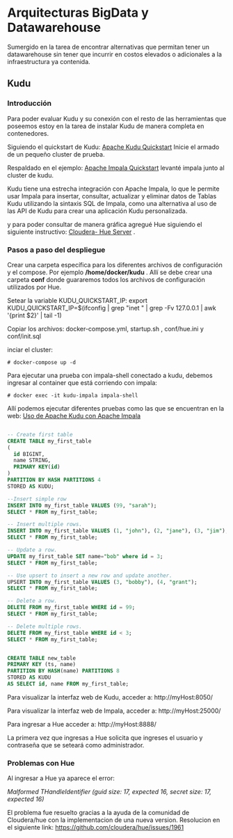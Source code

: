 # Arquitecturas BigData y Datawarehouse

Sumergido en la tarea de encontrar alternativas que permitan tener un datawarehouse sin tener que incurrir en costos elevados o adicionales a la infraestructura ya contenida. 

## Kudu
### Introducción
Para poder evaluar Kudu y su conexión con el resto de las herramientas que poseemos estoy en la tarea de instalar Kudu de manera completa en contenedores. 

Siguiendo el quickstart de Kudu: [Apache Kudu Quickstart](https://kudu.apache.org/docs/quickstart.html)
Inicie el armado de un pequeño cluster de prueba. 

Respaldado en el ejemplo: [Apache Impala Quickstart](https://github.com/apache/kudu/tree/master/examples/quickstart/impala) levanté impala junto al cluster de kudu.

Kudu tiene una estrecha integración con Apache Impala, lo que le permite usar Impala para insertar, consultar, actualizar y eliminar datos de Tablas Kudu utilizando la sintaxis SQL de Impala, como una alternativa al uso de las API de Kudu para crear una aplicación Kudu personalizada. 


y para poder consultar de manera gráfica agregué Hue siguiendo el siguiente instructivo: [Cloudera- Hue Server](https://github.com/cloudera/hue/tree/testing/tools/docker/hue) .

### Pasos a paso del despliegue
Crear una carpeta específica para los diferentes archivos de configuración y el compose. Por ejemplo __/home/docker/kudu__ .
Allí se debe crear una carpeta __conf__ donde guararemos todos los archivos de configuración utilizados por Hue.

Setear la variable KUDU_QUICKSTART_IP: 
export KUDU_QUICKSTART_IP=$(ifconfig | grep "inet " | grep -Fv 127.0.0.1 |  awk '{print $2}' | tail -1)

Copiar los archivos: docker-compose.yml, startup.sh , conf/hue.ini y conf/init.sql

inciar el cluster: 

```
# docker-compose up -d
```

Para ejecutar una prueba con impala-shell conectado a kudu, debemos ingresar al container que está corriendo con impala: 

```
# docker exec -it kudu-impala impala-shell
```

Allí podemos ejecutar diferentes pruebas como las que se encuentran en la web: [Uso de Apache Kudu con Apache Impala](https://kudu.apache.org/docs/kudu_impala_integration.html)


```SQL

-- Create first table
CREATE TABLE my_first_table
(
  id BIGINT,
  name STRING,
  PRIMARY KEY(id)
)
PARTITION BY HASH PARTITIONS 4
STORED AS KUDU;

--Insert simple row
INSERT INTO my_first_table VALUES (99, "sarah");
SELECT * FROM my_first_table;

-- Insert multiple rows.
INSERT INTO my_first_table VALUES (1, "john"), (2, "jane"), (3, "jim");
SELECT * FROM my_first_table;

-- Update a row.
UPDATE my_first_table SET name="bob" where id = 3;
SELECT * FROM my_first_table;

-- Use upsert to insert a new row and update another.
UPSERT INTO my_first_table VALUES (3, "bobby"), (4, "grant");
SELECT * FROM my_first_table;

-- Delete a row.
DELETE FROM my_first_table WHERE id = 99;
SELECT * FROM my_first_table;

-- Delete multiple rows.
DELETE FROM my_first_table WHERE id < 3;
SELECT * FROM my_first_table;


CREATE TABLE new_table
PRIMARY KEY (ts, name)
PARTITION BY HASH(name) PARTITIONS 8
STORED AS KUDU
AS SELECT id, name FROM my_first_table;

```

Para visualizar la interfaz web de Kudu, acceder a: http://myHost:8050/

Para visualizar la interfaz web de Impala, acceder a: http://myHost:25000/

Para ingresar a Hue acceder a: http://myHost:8888/

La primera vez que ingresas a Hue solicita que ingreses el usuario y contraseña que se seteará como administrador. 

### Problemas con Hue
Al ingresar a Hue ya aparece el error: 

_Malformed THandleIdentifier (guid size: 17, expected 16, secret size: 17, expected 16)_

El problema fue resuelto gracias a la ayuda de la comunidad de Cloudera/hue con la implementacion de una nueva version. Resolucion en el siguiente link:
https://github.com/cloudera/hue/issues/1961
